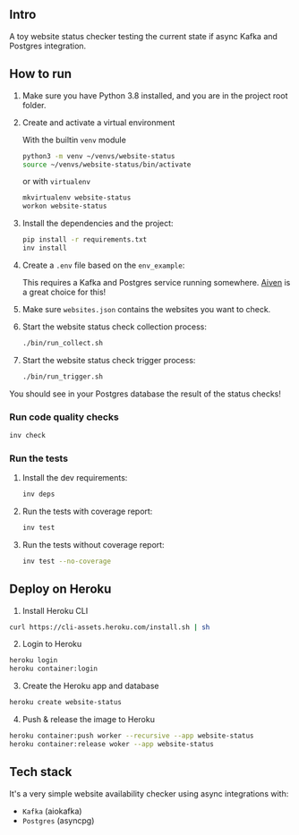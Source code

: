 ## Intro
A toy website status checker testing the current state if async Kafka and Postgres integration.


## How to run

1. Make sure you have Python 3.8 installed, and you are in the project root folder.

2. Create and activate a virtual environment

   With the builtin `venv` module
   ```bash
   python3 -m venv ~/venvs/website-status
   source ~/venvs/website-status/bin/activate
   ```

   or with `virtualenv`
   ```bash
   mkvirtualenv website-status
   workon website-status
   ```

3. Install the dependencies and the project:
   ```bash
   pip install -r requirements.txt
   inv install
   ```

4. Create a `.env` file based on the `env_example`:
   
   This requires a Kafka and Postgres service running somewhere.
   [Aiven](https://console.aiven.io) is a great choice for this!

5. Make sure `websites.json` contains the websites you want to check.

6. Start the website status check collection process:
   ```bash
   ./bin/run_collect.sh
   ```

7. Start the website status check trigger process:
      ```bash
   ./bin/run_trigger.sh
   ```

You should see in your Postgres database the result of the status checks!


### Run code quality checks

```bash
inv check
```

### Run the tests

1. Install the dev requirements:
    ```bash
    inv deps
    ```
2. Run the tests with coverage report:
    ```bash
    inv test
    ```
3. Run the tests without coverage report:
    ```bash
    inv test --no-coverage
    ```

## Deploy on Heroku

1. Install Heroku CLI
```bash
curl https://cli-assets.heroku.com/install.sh | sh
```
2. Login to Heroku
```bash
heroku login
heroku container:login
```

3. Create the Heroku app and database
```bash
heroku create website-status
```

4. Push & release the image to Heroku
```bash
heroku container:push worker --recursive --app website-status
heroku container:release woker --app website-status
```

## Tech stack

It's a very simple website availability checker using async integrations with:
* `Kafka` (aiokafka)
* `Postgres` (asyncpg)
